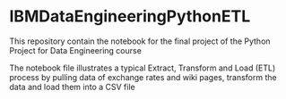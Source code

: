 # IBMDataEngineeringPythonETL
This repository contain the notebook for the final project of the Python Project for Data Engineering course

The notebook file illustrates a typical Extract, Transform and Load (ETL) process by pulling data of exchange rates and wiki pages, transform the data and load them into a CSV file 

